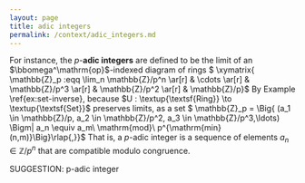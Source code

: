 ```yaml
---
layout: page
title: adic integers
permalink: /context/adic_integers.md
---
```

 For instance, the $p$-**adic integers** are defined to be the limit of an $\bbomega^\mathrm{op}$-indexed diagram of rings
$ \xymatrix{ \mathbb{Z}_p :eqq \lim_n \mathbb{Z}/p^n \ar[r] & \cdots \ar[r] & \mathbb{Z}/p^3 \ar[r] & \mathbb{Z}/p^2 \ar[r] & \mathbb{Z}/p}$ By Example \ref{ex:set-inverse}, because  $U : \textup{\textsf{Ring}} \to \textup{\textsf{Set}}$ preserves limits, as a set
$ \mathbb{Z}_p = \Big\{ (a_1 \in \mathbb{Z}/p, a_2 \in \mathbb{Z}/p^2, a_3 \in \mathbb{Z}/p^3,\ldots) \Bigm| a_n \equiv a_m\ \mathrm{mod}\ p^{\mathrm{min}(n,m)}\Big\}\rlap{,}}$ That is, a $p$-adic integer is a sequence of elements $a_n \in \mathbb{Z}/p^n$ that are compatible modulo congruence.

SUGGESTION: p-adic integer